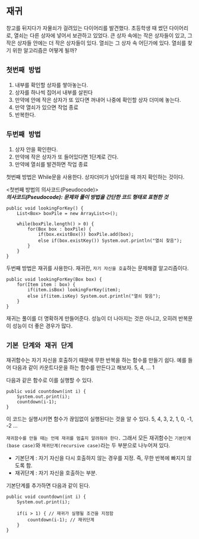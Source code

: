 # `재귀`
창고를 뒤지다가 자물쇠가 걸려있는 다이어리를 발견했다.
초등학생 때 썼던 다이어리로, 열쇠는 다른 상자에 넣어서 보관하고 있었다.
큰 상자 속에는 작은 상자들이 있고, 그 작은 상자들 안에는 더 작은 상자들이 있다.
열쇠는 그 상자 속 어딘가에 있다. 열쇠를 찾기 위한 알고리즘은 어떻게 될까?

## `첫번째 방법`
1. 내부를 확인할 상자를 쌓아놓는다.
2. 상자를 하나씩 집어서 내부를 살핀다
3. 만약에 안에 작은 상자가 또 있다면 꺼내어 나중에 확인할 상자 더미에 놓는다.
4. 만약 열쇠가 있으면 작업 종료
5. 반복한다.

## `두번째 방법`
1. 상자 안을 확인한다.
2. 만약에 작은 상자가 또 들어있다면 1단계로 간다.
3. 만약에 열쇠를 발견하면 작업 종료

첫번째 방법은 While문을 사용한다.
상자더미가 남아있을 때 까지 확인하는 것이다.

<첫번째 방법의 의사코드(Pseudocode)>  
***의사코드(Pseudocode): 문제와 풀이 방법을 간단한 코드 형태로 표현한 것***
~~~
public void lookingForKey() {
    List<Box> boxPile = new ArrayList<>();

    while(boxPile.length() > 0) {
        for(Box box : boxPile) {
            if(box.existBox()) boxPile.add(box);
            else if(box.existKey()) System.out.println("열쇠 찾음");
        }
    }
}
~~~

두번째 방법은 재귀를 사용한다.
재귀란, `자기 자신을 호출`하는 문제해결 알고리즘이다.
~~~
public void lookingForKey(Box box) {
    for(Item item : box) {
        if(item.isBox) lookingForKey(item);
        else if(item.isKey) System.out.println("열쇠 찾음");
    }
}
~~~

재귀는 풀이를 더 명확하게 만들어준다.
성능이 더 나아지는 것은 아니고, 오히려 반복문이 성능이 더 좋은 경우가 많다.

## `기본 단계와 재귀 단계`
재귀함수는 자기 자신을 호출하기 때문에 무한 반복을 하는 함수를 만들기 쉽다.
예를 들어 다음과 같이 카운트다운을 하는 함수를 만든다고 해보자.
5, 4, ... 1

다음과 같은 함수로 이를 실행할 수 있다.
~~~
public void countdown(int i) {
    System.out.print(i);
    countdown(i-1);
}
~~~

이 코드는 실행시키면 함수가 끊임없이 실행된다는 것을 알 수 있다.
5, 4, 3, 2, 1, 0, -1, -2 ...

`재귀함수를 만들 때는 언제 재귀를 멈출지 알려줘야 한다.`
그래서 모든 재귀함수는 `기본단계(base case)`와 `재귀단계(recursive case)`라는 두 부분으로 나누어져 있다.
* 기본단계 : 자기 자신을 다시 호출하지 않는 경우를 지정. 즉, 무한 반복에 빠지지 않도록 함.
* 재귀단계 : 자기 자신을 호출하는 부분.

기본단계를 추가하면 다음과 같이 된다.
~~~
public void countdown(int i) {
    System.out.print(i);

    if(i > 1) { // 재귀가 실행될 조건을 지정함
        countdown(i-1); // 재귀단계
    }
}
~~~